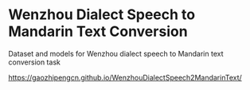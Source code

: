 # Wenzhou Dialect Speech to Mandarin Text Conversion
Dataset and models for Wenzhou dialect speech to Mandarin text conversion task

https://gaozhipengcn.github.io/WenzhouDialectSpeech2MandarinText/
